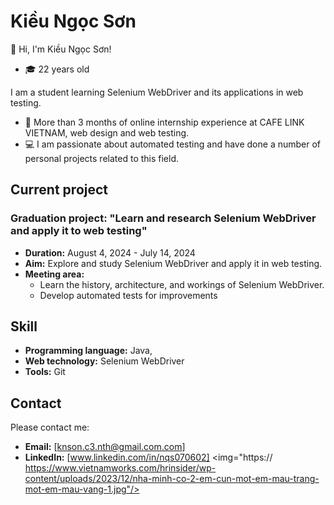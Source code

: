 # Kiều Ngọc Sơn
👋 Hi, I'm Kiều Ngọc Sơn!
- 🎓 22 years old
  
I am a student learning Selenium WebDriver and its applications in web testing.
- 💼 More than 3 months of online internship experience at CAFE LINK VIETNAM, web design and web testing.
- 💻 I am passionate about automated testing and have done a number of personal projects related to this field.
## Current project

### Graduation project: "Learn and research Selenium WebDriver and apply it to web testing"
- **Duration:** August 4, 2024 - July 14, 2024
- **Aim:** Explore and study Selenium WebDriver and apply it in web testing.
- **Meeting area:**
   - Learn the history, architecture, and workings of Selenium WebDriver.
   - Develop automated tests for improvements
## Skill
 - **Programming language:** Java,
 - **Web technology:** Selenium WebDriver
 - **Tools:** Git
## Contact
Please contact me:
- **Email:** [knson.c3.nth@gmail.com.com]
- **LinkedIn:** [www.linkedin.com/in/nqs070602]
<img="https:// https://www.vietnamworks.com/hrinsider/wp-content/uploads/2023/12/nha-minh-co-2-em-cun-mot-em-mau-trang-mot-em-mau-vang-1.jpg"/>
